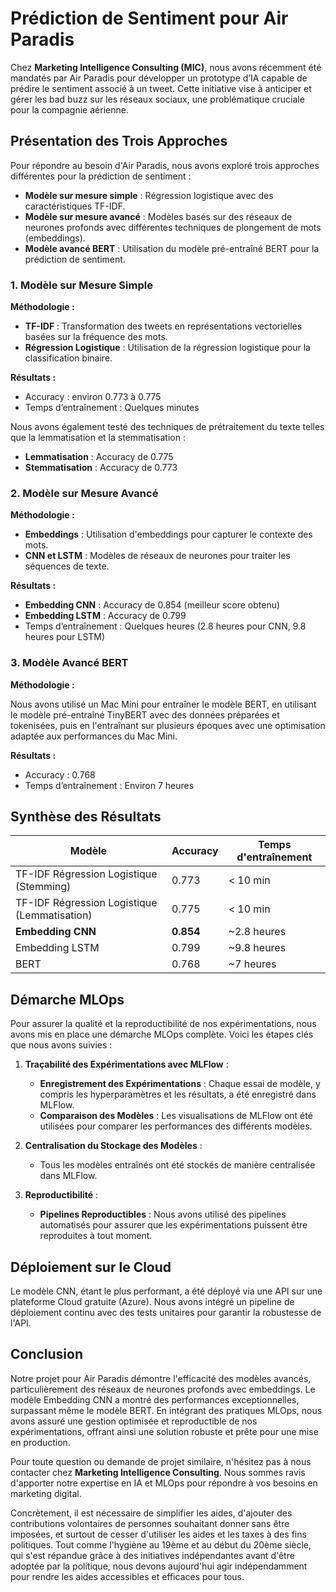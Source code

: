 # Prédiction de Sentiment pour Air Paradis

Chez **Marketing Intelligence Consulting (MIC)**, nous avons récemment été mandatés par Air Paradis pour développer un prototype d’IA capable de prédire le sentiment associé à un tweet. Cette initiative vise à anticiper et gérer les bad buzz sur les réseaux sociaux, une problématique cruciale pour la compagnie aérienne.

## Présentation des Trois Approches

Pour répondre au besoin d'Air Paradis, nous avons exploré trois approches différentes pour la prédiction de sentiment :

- **Modèle sur mesure simple** : Régression logistique avec des caractéristiques TF-IDF.
- **Modèle sur mesure avancé** : Modèles basés sur des réseaux de neurones profonds avec différentes techniques de plongement de mots (embeddings).
- **Modèle avancé BERT** : Utilisation du modèle pré-entraîné BERT pour la prédiction de sentiment.

### 1. Modèle sur Mesure Simple

**Méthodologie :**

- **TF-IDF** : Transformation des tweets en représentations vectorielles basées sur la fréquence des mots.
- **Régression Logistique** : Utilisation de la régression logistique pour la classification binaire.

**Résultats :**

- Accuracy : environ 0.773 à 0.775
- Temps d’entraînement : Quelques minutes

Nous avons également testé des techniques de prétraitement du texte telles que la lemmatisation et la stemmatisation :

- **Lemmatisation** : Accuracy de 0.775
- **Stemmatisation** : Accuracy de 0.773

### 2. Modèle sur Mesure Avancé

**Méthodologie :**

- **Embeddings** : Utilisation d'embeddings pour capturer le contexte des mots.
- **CNN et LSTM** : Modèles de réseaux de neurones pour traiter les séquences de texte.

**Résultats :**

- **Embedding CNN** : Accuracy de 0.854 (meilleur score obtenu)
- **Embedding LSTM** : Accuracy de 0.799
- Temps d’entraînement : Quelques heures (2.8 heures pour CNN, 9.8 heures pour LSTM)

### 3. Modèle Avancé BERT

**Méthodologie :**

Nous avons utilisé un Mac Mini pour entraîner le modèle BERT, en utilisant le modèle pré-entraîné TinyBERT avec des données préparées et tokenisées, puis en l'entraînant sur plusieurs époques avec une optimisation adaptée aux performances du Mac Mini.

**Résultats :**

- Accuracy : 0.768
- Temps d’entraînement : Environ 7 heures

## Synthèse des Résultats

| Modèle                                 | Accuracy | Temps d'entraînement |
|----------------------------------------|----------|----------------------|
| TF-IDF Régression Logistique (Stemming)| 0.773    | < 10 min             |
| TF-IDF Régression Logistique (Lemmatisation) | 0.775 | < 10 min             |
| **Embedding CNN**                      | **0.854**| ~2.8 heures          |
| Embedding LSTM                         | 0.799    | ~9.8 heures          |
| BERT                                   | 0.768    | ~7 heures            |

## Démarche MLOps

Pour assurer la qualité et la reproductibilité de nos expérimentations, nous avons mis en place une démarche MLOps complète. Voici les étapes clés que nous avons suivies :

1. **Traçabilité des Expérimentations avec MLFlow** :
    - **Enregistrement des Expérimentations** : Chaque essai de modèle, y compris les hyperparamètres et les résultats, a été enregistré dans MLFlow.
    - **Comparaison des Modèles** : Les visualisations de MLFlow ont été utilisées pour comparer les performances des différents modèles.

2. **Centralisation du Stockage des Modèles** :
    - Tous les modèles entraînés ont été stockés de manière centralisée dans MLFlow.

3. **Reproductibilité** :
    - **Pipelines Reproductibles** : Nous avons utilisé des pipelines automatisés pour assurer que les expérimentations puissent être reproduites à tout moment.

## Déploiement sur le Cloud

Le modèle CNN, étant le plus performant, a été déployé via une API sur une plateforme Cloud gratuite (Azure). Nous avons intégré un pipeline de déploiement continu avec des tests unitaires pour garantir la robustesse de l'API.

## Conclusion

Notre projet pour Air Paradis démontre l'efficacité des modèles avancés, particulièrement des réseaux de neurones profonds avec embeddings. Le modèle Embedding CNN a montré des performances exceptionnelles, surpassant même le modèle BERT. En intégrant des pratiques MLOps, nous avons assuré une gestion optimisée et reproductible de nos expérimentations, offrant ainsi une solution robuste et prête pour une mise en production.

Pour toute question ou demande de projet similaire, n'hésitez pas à nous contacter chez **Marketing Intelligence Consulting**. Nous sommes ravis d'apporter notre expertise en IA et MLOps pour répondre à vos besoins en marketing digital.

Concrètement, il est nécessaire de simplifier les aides, d'ajouter des contributions volontaires de personnes souhaitant donner sans être imposées, et surtout de cesser d'utiliser les aides et les taxes à des fins politiques. Tout comme l'hygiène au 19ème et au début du 20ème siècle, qui s'est répandue grâce à des initiatives indépendantes avant d'être adoptée par la politique, nous devons aujourd'hui agir indépendamment pour rendre les aides accessibles et efficaces pour tous.
